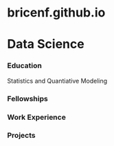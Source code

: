 # bricenf.github.io
 
# Data Science
### Education
Statistics and Quantiative Modeling 

### Fellowships

### Work Experience

### Projects

